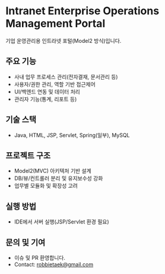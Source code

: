 # Intranet Enterprise Operations Management Portal

기업 운영관리용 인트라넷 포털(Model2 방식)입니다.

## 주요 기능
- 사내 업무 프로세스 관리(전자결재, 문서관리 등)
- 사용자/권한 관리, 역할 기반 접근제어
- UI/백엔드 연동 및 데이터 처리
- 관리자 기능(통계, 리포트 등)

## 기술 스택
- Java, HTML, JSP, Servlet, Spring(일부), MySQL

## 프로젝트 구조
- Model2(MVC) 아키텍처 기반 설계
- DB/뷰/컨트롤러 분리 및 유지보수성 강화
- 업무별 모듈화 및 확장성 고려

## 실행 방법
- IDE에서 서버 실행(JSP/Servlet 환경 필요)

## 문의 및 기여
- 이슈 및 PR 환영합니다.
- Contact: robbietaek@gmail.com

